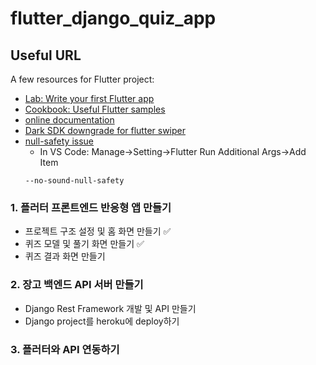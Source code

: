 # flutter_django_quiz_app

## Useful URL

A few resources for Flutter project:

- [Lab: Write your first Flutter app](https://docs.flutter.dev/get-started/codelab)
- [Cookbook: Useful Flutter samples](https://docs.flutter.dev/cookbook)
- [online documentation](https://docs.flutter.dev/)
- [Dark SDK downgrade for flutter swiper](https://polarcompass.tistory.com/227)
- [null-safety issue](https://postforty.tistory.com/79)
  * In VS Code: Manage->Setting->Flutter Run Additional Args->Add Item
  ```shell
  --no-sound-null-safety
  ```

### 1. 플러터 프론트엔드 반응형 앱 만들기
  * 프로젝트 구조 설정 및 홈 화면 만들기 ✅
  * 퀴즈 모델 및 풀기 화면 만들기 ✅
  * 퀴즈 결과 화면 만들기

### 2. 장고 백엔드 API 서버 만들기
  * Django Rest Framework 개발 및 API 만들기
  * Django project를 heroku에 deploy하기

### 3. 플러터와 API 연동하기